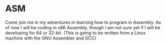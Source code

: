 # ASM

Come join me in my adventures in learning how to program in Assembly.
As of now I will be coding in x86 Assembly, though I am not sure yet if 
I will be developing for 64 or 32-bit.
(This is going to be written from a Linux machine with the GNU Assembler
and GCC)
